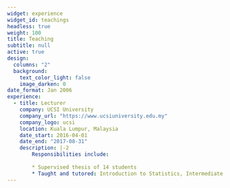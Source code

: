 ```yaml
---
widget: experience
widget_id: teachings
headless: true
weight: 100
title: Teaching
subtitle: null
active: true
design:
  columns: "2"
  background:
    text_color_light: false
    image_darken: 0
date_format: Jan 2006
experience:
  - title: Lecturer
    company: UCSI University
    company_url: "https://www.ucsiuniversity.edu.my"
    company_logo: ucsi
    location: Kuala Lumpur, Malaysia
    date_start: 2016-04-01
    date_end: "2017-08-31"
    description: |-2
        Responsibilities include:
        
        * Supervised thesis of 14 students 
        * Taught and tutored: Introduction to Statistics, Intermediate Econometrics, Research Methods, and Intermediate Macroeconomics
---
```


